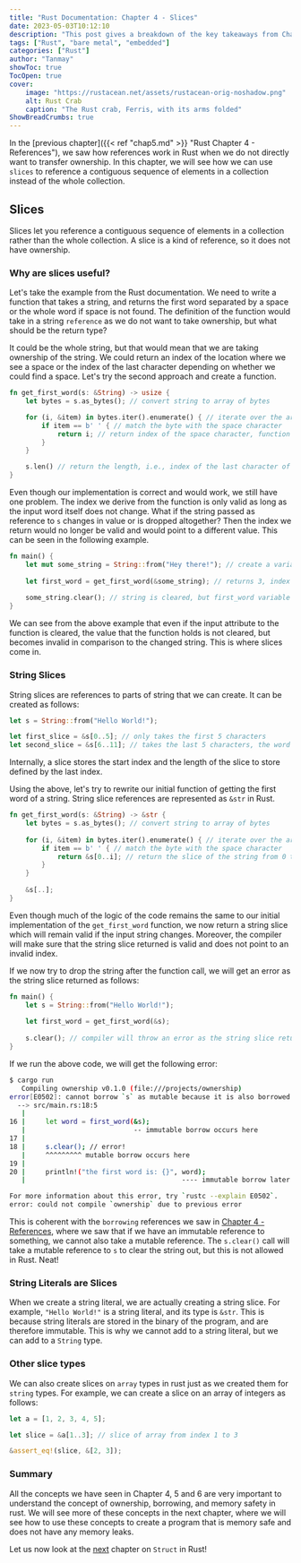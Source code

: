 ```yaml
---
title: "Rust Documentation: Chapter 4 - Slices"
date: 2023-05-03T10:12:10
description: "This post gives a breakdown of the key takeaways from Chapter 4 - Slices the Rust Documentation"
tags: ["Rust", "bare metal", "embedded"]
categories: ["Rust"]
author: "Tanmay"
showToc: true
TocOpen: true
cover:
    image: "https://rustacean.net/assets/rustacean-orig-noshadow.png"
    alt: Rust Crab
    caption: "The Rust crab, Ferris, with its arms folded"
ShowBreadCrumbs: true
---
```


In the [previous chapter]({{< ref "chap5.md" >}} "Rust Chapter 4 - References"), we saw how references work in Rust
when we do not directly want to transfer ownership. In this chapter, we will see how we can use `slices` to reference
a contiguous sequence of elements in a collection instead of the whole collection.

## Slices

Slices let you reference a contiguous sequence of elements in a collection rather than the whole collection. 
A slice is a kind of reference, so it does not have ownership.

### Why are slices useful?

Let's take the example from the Rust documentation. We need to write a function that takes a string, and
returns the first word separated by a space or the whole word if space is not found. The definition of the function
would take in a string `reference` as we do not want to take ownership, but what should be the return type?

It could be the whole string, but that would mean that we are taking ownership of the string. We could return an
index of the location where we see a space or the index of the last character depending on whether we
could find a space. Let's try the second approach and create a function.

```rust
fn get_first_word(s: &String) -> usize {
    let bytes = s.as_bytes(); // convert string to array of bytes

    for (i, &item) in bytes.iter().enumerate() { // iterate over the array of bytes by index
        if item == b' ' { // match the byte with the space character
            return i; // return index of the space character, function ends if found
        }
    }

    s.len() // return the length, i.e., index of the last character of string, function ends
}
```

Even though our implementation is correct and would work, we still have one problem. The index we derive from the
function is only valid as long as the input word itself does not change. What if the string passed as reference 
to `s` changes in value or is dropped altogether? Then the index we return would no longer be valid and would
point to a different value. This can be seen in the following example.

```rust
fn main() {
    let mut some_string = String::from("Hey there!"); // create a variable
    
    let first_word = get_first_word(&some_string); // returns 3, index of space character
    
    some_string.clear(); // string is cleared, but first_word variable still contains the index
}
```

We can see from the above example that even if the input attribute to the function is cleared, 
the value that the function holds is not cleared, but becomes invalid in comparison to the changed
string. This is where slices come in.

### String Slices

String slices are references to parts of string that we can create. It can be created as follows:

```rust
let s = String::from("Hello World!");

let first_slice = &s[0..5]; // only takes the first 5 characters
let second_slice = &s[6..11]; // takes the last 5 characters, the word 'World'
```

Internally, a slice stores the start index and the length of the slice to store defined by the last
index. 

Using the above, let's try to rewrite our initial function of getting the first word of a string. 
String slice references are represented as `&str` in Rust.

```rust
fn get_first_word(s: &String) -> &str {
    let bytes = s.as_bytes(); // convert string to array of bytes
    
    for (i, &item) in bytes.iter().enumerate() { // iterate over the array of bytes by index
        if item == b' ' { // match the byte with the space character
            return &s[0..i]; // return the slice of the string from 0 to index of space character
        }
    }
    
    &s[..];
}
```

Even though much of the logic of the code remains the same to our initial implementation of the `get_first_word`
function, we now return a string slice which will remain valid if the input string changes. Moreover, the
compiler will make sure that the string slice returned is valid and does not point to an invalid index.

If we now try to drop the string after the function call, we will get an error as the string slice returned 
as follows:

```rust
fn main() {
    let s = String::from("Hello World!");
    
    let first_word = get_first_word(&s);
    
    s.clear(); // compiler will throw an error as the string slice returned is invalid
}
```

If we run the above code, we will get the following error:

```bash
$ cargo run
   Compiling ownership v0.1.0 (file:///projects/ownership)
error[E0502]: cannot borrow `s` as mutable because it is also borrowed as immutable
  --> src/main.rs:18:5
   |
16 |     let word = first_word(&s);
   |                           -- immutable borrow occurs here
17 |
18 |     s.clear(); // error!
   |     ^^^^^^^^^ mutable borrow occurs here
19 |
20 |     println!("the first word is: {}", word);
   |                                       ---- immutable borrow later used here

For more information about this error, try `rustc --explain E0502`.
error: could not compile `ownership` due to previous error
```

This is coherent with the `borrowing` references we saw in [Chapter 4 - References](chap4-references.md), where we saw
that if we have an immutable reference to something, we cannot also take a mutable reference.
The `s.clear()` call will take a mutable reference to `s` to clear the string out, but this is not allowed
in Rust. Neat!

### String Literals are Slices

When we create a string literal, we are actually creating a string slice. For example, `"Hello World!"` is
a string literal, and its type is `&str`. This is because string literals are stored in the binary of the
program, and are therefore immutable. This is why we cannot add to a string literal, but we can add to a
`String` type.

### Other slice types

We can also create slices on `array` types in rust just as we created them for `string` types. For example,
we can create a slice on an array of integers as follows:

```rust
let a = [1, 2, 3, 4, 5];

let slice = &a[1..3]; // slice of array from index 1 to 3

&assert_eq!(slice, &[2, 3]);
```

### Summary

All the concepts we have seen in Chapter 4, 5 and 6 are very important to understand the concept of ownership,
borrowing, and memory safety in rust. We will see more of these concepts in the next chapter, where we will
see how to use these concepts to create a program that is memory safe and does not have any memory leaks.

Let us now look at the [next](chap5.md) chapter on `Struct` in Rust!